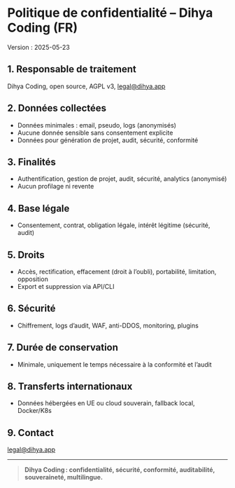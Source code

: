 # Politique de confidentialité – Dihya Coding (FR)

Version : 2025-05-23

## 1. Responsable de traitement
Dihya Coding, open source, AGPL v3, legal@dihya.app

## 2. Données collectées
- Données minimales : email, pseudo, logs (anonymisés)
- Aucune donnée sensible sans consentement explicite
- Données pour génération de projet, audit, sécurité, conformité

## 3. Finalités
- Authentification, gestion de projet, audit, sécurité, analytics (anonymisé)
- Aucun profilage ni revente

## 4. Base légale
- Consentement, contrat, obligation légale, intérêt légitime (sécurité, audit)

## 5. Droits
- Accès, rectification, effacement (droit à l’oubli), portabilité, limitation, opposition
- Export et suppression via API/CLI

## 6. Sécurité
- Chiffrement, logs d’audit, WAF, anti-DDOS, monitoring, plugins

## 7. Durée de conservation
- Minimale, uniquement le temps nécessaire à la conformité et l’audit

## 8. Transferts internationaux
- Données hébergées en UE ou cloud souverain, fallback local, Docker/K8s

## 9. Contact
legal@dihya.app

---

> **Dihya Coding : confidentialité, sécurité, conformité, auditabilité, souveraineté, multilingue.**
